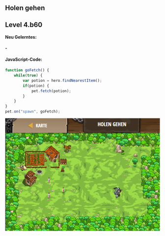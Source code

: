 ## **Holen gehen**
## Level 4.b60

#### Neu Gelerntes:
<b>-</b>

[comment]: <> (Was wurde gelernt und wie funktioniert die Technik?)

#### JavaScript-Code:
```js
function goFetch() {
    while(true) {
        var potion = hero.findNearestItem();
        if(potion) {
            pet.fetch(potion);
        }
    }
}
pet.on("spawn", goFetch);
```
![image](lvl4_b60.png)